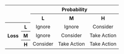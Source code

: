 <table>
  <tr>
    <th colspan="2" rowspan="2"></th>
    <th colspan="3" align="center">Probability</th>
  </tr>
  <tr>
    <th align="center">L</td>
    <th align="center">M</td>
    <th align="center">H</td>
  </tr>
  <tr>
    <th rowspan="3" align="center">Loss</td>
    <th align="center">L</td>
    <td align="center">Ignore</td>
    <td align="center">Ignore</td>
    <td align="center">Consider</td>
  </tr>
  <tr>
    <th align="center">M</td>
    <td align="center">Ignore</td>
    <td align="center">Consider</td>
    <td align="center">Take Action</td>
  </tr>
  <tr>
    <th align="center">H</td>
    <td align="center">Consider</td>
    <td align="center">Take Action</td>
    <td align="center">Take Action</td>
  </tr>
</table>